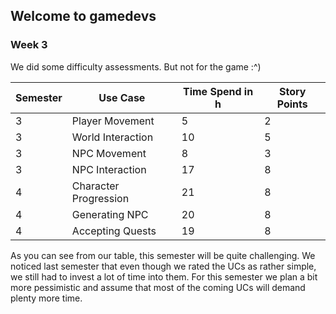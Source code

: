 ## Welcome to gamedevs

### Week 3

We did some difficulty assessments.
But not for the game :^)

| Semester      | Use Case      | Time Spend in h | Story Points |
| ------------- | ------------- | -------------   | ------------- |
| 3 | Player Movement           | 5 | 2 |
| 3 | World Interaction         | 10 | 5 |
| 3 | NPC Movement              | 8 | 3 |
| 3 | NPC Interaction           | 17 | 8 |
| 4 | Character Progression     | 21 | 8 |
| 4 | Generating NPC            | 20 | 8 |
| 4 | Accepting Quests          | 19 | 8 |

As you can see from our table, this semester will be quite challenging.
We noticed last semester that even though we rated the UCs as rather simple, we still had to invest a lot of time into them.
For this semester we plan a bit more pessimistic and assume that most of the coming UCs will demand plenty more time.

<script "/js/mermaid/mermaid.js">

```mermaid!
pie title Pets adopted by volunteers
  "Dogs" : 386
  "Cats" : 85
  "Rats" : 35
```

- [back](https://albgei.github.io/gamedevs/index)

<script src="https://utteranc.es/client.js"
        repo="albgei/gamedevs"
        issue-term="pathname"
        label="commentary_"
        theme="github-dark"
        crossorigin="anonymous"
        async>

